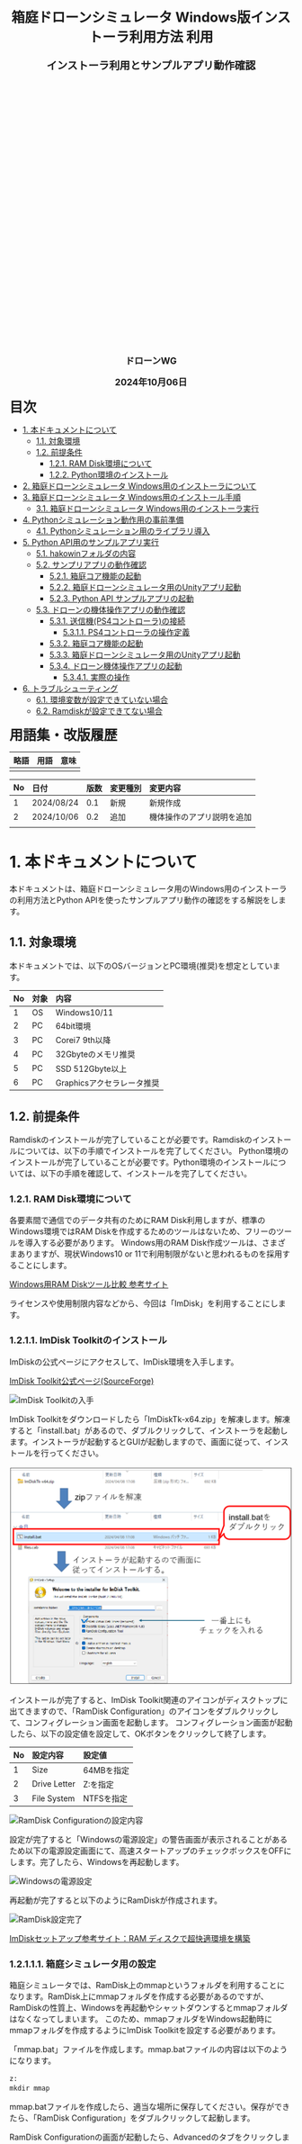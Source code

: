 <div class="box-title">
    <p>
    <div style="font-size:18pt;font-weight:bold;text-align:center;margin-top:150px"><span class="title">箱庭ドローンシミュレータ Windows版インストーラ利用方法
    利用</span></div>
    </p>
    <p>
    <div style="font-size:14pt;font-weight:bold;text-align:center;margin-top:20px"><span class="sub-title">インストーラ利用とサンプルアプリ動作確認</span></div>
    </p>
    <p>
    <div style="font-size:12pt;font-weight:bold;text-align:center;margin-top:500px"><span class="author">ドローンWG</span></div>
    </p>
    <p>
    <div style="font-size:12pt;font-weight:bold;text-align:center;margin-top:10px"><span class="date">2024年10月06日</span></div>
    </p>
</div>

<!-- 改ページ -->
<div style="page-break-before:always"></div>

<div style="font-size:18pt;font-weight:bold;text-align:left;"><span class="contents">目次</span></div>
<!-- TOC -->

- [1. 本ドキュメントについて](#1-本ドキュメントについて)
  - [1.1. 対象環境](#11-対象環境)
  - [1.2. 前提条件](#12-前提条件)
    - [1.2.1. RAM Disk環境について](#121-RAM-Disk環境について)
    - [1.2.2. Python環境のインストール](#122-Python環境のインストール)
- [2. 箱庭ドローンシミュレータ Windows用のインストーラについて](#2-箱庭ドローンシミュレータ-windows用のインストーラについて)
- [3. 箱庭ドローンシミュレータ Windows用のインストール手順](#3-箱庭ドローンシミュレータ-windows用のインストール手順)
  - [3.1. 箱庭ドローンシミュレータ Windows用のインストーラ実行](#31-箱庭ドローンシミュレータ-windows用のインストーラ実行)
- [4. Pythonシミュレーション動作用の事前準備](#4-pythonシミュレーション動作用の事前準備)
  - [4.1. Pythonシミュレーション用のライブラリ導入](#41-pythonシミュレーション用のライブラリ導入)
- [5. Python API用のサンプルアプリ実行](#5-python-api用のサンプルアプリ実行)
  - [5.1. hakowinフォルダの内容](#51-hakowinフォルダの内容)
  - [5.2. サンプリアプリの動作確認](#52-サンプリアプリの動作確認)
    - [5.2.1. 箱庭コア機能の起動](#521-箱庭コア機能の起動)
    - [5.2.2. 箱庭ドローンシミュレータ用のUnityアプリ起動](#522-箱庭ドローンシミュレータ用のunityアプリ起動)
    - [5.2.3. Python API サンプルアプリの起動](#523-python-api-サンプルアプリの起動)
  - [5.3. ドローンの機体操作アプリの動作確認](#53-ドローンの機体操作アプリの動作確認)
    - [5.3.1. 送信機(PS4コントローラ)の接続](#531-送信機ps4コントローラの接続)
      - [5.3.1.1. PS4コントローラの操作定義](#5311-ps4コントローラの操作定義)
    - [5.3.2. 箱庭コア機能の起動](#532-箱庭コア機能の起動)
    - [5.3.3. 箱庭ドローンシミュレータ用のUnityアプリ起動](#533-箱庭ドローンシミュレータ用のunityアプリ起動)
    - [5.3.4. ドローン機体操作アプリの起動](#534-ドローン機体操作アプリの起動)
      - [5.3.4.1. 実際の操作](#5341-実際の操作)
- [6. トラブルシューティング](#6-トラブルシューティング)
  - [6.1. 環境変数が設定できていない場合](#61-環境変数が設定できていない場合)
  - [6.2. Ramdiskが設定できてない場合](#62-ramdiskが設定できてない場合)

<!-- /TOC -->
<!-- 改ページ -->
<div style="page-break-before:always"></div>


<div style="font-size:18pt;font-weight:bold;text-align:left;"><span class="contents">用語集・改版履歴</span></div>


|略語|用語|意味|
|:---|:---|:---|
||||


|No|日付|版数|変更種別|変更内容|
|:---|:---|:---|:---|:---|
|1|2024/08/24|0.1|新規|新規作成|
|2|2024/10/06|0.2|追加|機体操作のアプリ説明を追加|
||||||

<!-- 改ページ -->
<div style="page-break-before:always"></div>

# 1. 本ドキュメントについて

本ドキュメントは、箱庭ドローンシミュレータ用のWindows用のインストーラの利用方法とPython APIを使ったサンプルアプリ動作の確認をする解説をします。

## 1.1. 対象環境

本ドキュメントでは、以下のOSバージョンとPC環境(推奨)を想定としています。

|No|対象|内容|
|:---|:---|:---|
|1|OS|Windows10/11|
|2|PC|64bit環境|
|3|PC|Corei7 9th以降|
|4|PC|32Gbyteのメモリ推奨|
|5|PC|SSD 512Gbyte以上|
|6|PC|Graphicsアクセラレータ推奨|

## 1.2. 前提条件


Ramdiskのインストールが完了していることが必要です。Ramdiskのインストールについては、以下の手順でインストールを完了してください。
Python環境のインストールが完了していることが必要です。Python環境のインストールについては、以下の手順を確認して、インストールを完了してください。

### 1.2.1. RAM Disk環境について

各要素間で通信でのデータ共有のためにRAM Disk利用しますが、標準のWindows環境ではRAM Diskを作成するためのツールはないため、フリーのツールを導入する必要があります。
Windows用のRAM Disk作成ツールは、さまざまありますが、現状Windows10 or 11で利用制限がないと思われるものを採用することにします。

[Windows用RAM Diskツール比較 参考サイト](https://ik4.es/ja/como-crear-un-disco-ram-en-windows-10-8-y-windows-7/)


ライセンスや使用制限内容などから、今回は「ImDisk」を利用することにします。

### 1.2.1.1. ImDisk Toolkitのインストール

ImDiskの公式ページにアクセスして、ImDisk環境を入手します。

[ImDisk Toolkit公式ページ(SourceForge)](https://sourceforge.net/projects/imdisk-toolkit/)

![ImDisk Toolkitの入手](./ramdisk/rd11.png)

ImDisk Toolkitをダウンロードしたら「ImDiskTk-x64.zip」を解凍します。解凍すると「install.bat」があるので、ダブルクリックして、インストーラを起動します。インストーラが起動するとGUIが起動しますので、画面に従って、インストールを行ってください。

![ImDisk Toolkitのインストール](./ramdisk/rd12.png)


インストールが完了すると、ImDisk Toolkit関連のアイコンがディスクトップに出てきますので、「RamDisk Configuration」のアイコンをダブルクリックして、コンフィグレーション画面を起動します。
コンフィグレーション画面が起動したら、以下の設定値を設定して、OKボタンをクリックして終了します。

|No|設定内容|設定値|
|:---|:---|:---|
|1|Size|64MBを指定|
|2|Drive Letter|Z:を指定|
|3|File System|NTFSを指定|

![RamDisk Configurationの設定内容](./ramdisk/rd13.png)


設定が完了すると「Windowsの電源設定」の警告画面が表示されることがあるため以下の電源設定画面にて、高速スタートアップのチェックボックスをOFFにします。完了したら、Windowsを再起動します。

![Windowsの電源設定](./ramdisk/rd14.png)


再起動が完了すると以下のようにRamDiskが作成されます。

![RamDisk設定完了](./ramdisk/rd15.png)

[ImDiskセットアップ参考サイト：RAM ディスクで超快適環境を構築](https://avalon-studio.work/blog/windows/ram-disk-configration/)

### 1.2.1.1.1. 箱庭シミュレータ用の設定

箱庭シミュレータでは、RamDisk上のmmapというフォルダを利用することになります。RamDisk上にmmapフォルダを作成する必要があるのですが、RamDiskの性質上、Windowsを再起動やシャットダウンするとmmapフォルダはなくなってしまいます。
このため、mmapフォルダをWindows起動時にmmapフォルダを作成するようにImDisk Toolkitを設定する必要があります。

「mmap.bat」ファイルを作成します。mmap.batファイルの内容は以下のようになります。

```txt
z:
mkdir mmap
```

mmap.batファイルを作成したら、適当な場所に保存してください。保存ができたら、「RamDisk Configuration」をダブルクリックして起動します。

RamDisk Configurationの画面が起動したら、Advancedのタブをクリックします。Advancedの画面になったら、「Run after mounting」の部分に、先ほど作成したmmap.batを指定します。
完了したらOKボタンをクリックして終了します。

![mmapフォルダ作成用のバッチファイル指定](./ramdisk/rd16.png)


### 1.2.2 Python環境のインストール

Pythonの公式ページにアクセスして、PythonをWindowsで動作させる環境を入手します。

[Python公式ページ](https://www.python.org/)

![Python環境の入手](./python/Python11.png)

クリックすると自動的にダウンロードが始まります。ダウンロードが完了したらインストーラを起動して、画面に従ってインストールをします。

![Python環境のインストール](./python/Python12.png)


[参考URL：【Windows】Python3.10のインストール(パス通し)](https://qiita.com/youichi_io/items/3111e1cf696a87673b23)

# 2. 箱庭ドローンシミュレータ Windows用のインストーラについて

箱庭ドローンシミュレータ Windows用のインストーラは、Microsoft社のVisual Studio 2022 Community版の統合開発環境を利用して開発されています。
利用用途は、オープンソース且つ、個人的な利用に限られます。詳細なライセンス条項等は、Microsoft社のライセンスに則るものとします。

[Visual Studio 2022 Community版ライセンス条項](https://visualstudio.microsoft.com/ja/license-terms/vs2022-ga-community/)

[Visual Studio 2022 Community版再配布条項](https://learn.microsoft.com/ja-jp/visualstudio/releases/2022/redistribution)



# 3. 箱庭ドローンシミュレータ Windows用のインストール手順

Releasページにあるzipファイルを入手します。入手後、適当なフォルダに展開してください。

## 3.1. 箱庭ドローンシミュレータ Windows用のインストーラ実行

zipファイルを展開したフォルダに移動します。setup.exe, hakowin.msiが展開されています。各ファイルの内容は、以下の通りです。

|No|ファイル名|内容|
|:---|:---|:---|
|1|setup.exe|箱庭ドローンシミュレータ動作環境インストール用のセットアップ実行ファイル|
|2|hakowin.msi|箱庭ドローンシミュレータ動作環境パッケージ一式|

上記のファイルが展開されていることが確認できたら、setup.exeを右クリックして、`管理者として実行`をクリックします。

![箱庭ドローンシミュレータインストーラ1](./hakoinst/inst1.png)

hakowinセットアップウィザードの画面が起動しますので、次をクリックします。

![箱庭ドローンシミュレータインストーラ2](./hakoinst/inst2.png)

インストールフォルダの選択画面が出てきます。次をクリックします。
- 注意
  インストールフォルダの選択画面ではインストール先のフォルダや、ユーザが選択できますが、インストールフォルダ,ユーザ選択は変更ぜずにインストールをしてください。

hakoniwa drone config fileの画面が出てきますので、コンフィグファイルの指定ラジオボタンは、デフォルトのまま、次をクリックします。

![箱庭ドローンシミュレータインストーラ3](./hakoinst/inst3.png)

インストールの確認画面が出てきますので、次をクリックします。次の画面でhakowinのインストール画面が出てきますので、プログレスバーが完了するまで待ちます。
プログレスバーが完了したら、次をクリックします。次の画面でインストールの完了画面が出てきますので、閉じるをクリックして終了してください。

![箱庭ドローンシミュレータインストーラ4](./hakoinst/inst4.png)

これで箱庭ドローンシミュレータ環境の動作環境がインストールされました。

インストール先は、以下のフォルダにインストールされています。

```txt
C:\Users\”User名”\Documents\hakoniwa\hakowin\hakoniwa-px4-win
```


# 4. Pythonシミュレーション動作用の事前準備

Pythonを使ったシミュレーションを実行するには、Python動作用のライブラリをインストールしておく必要があります。

## 4.1. Pythonシミュレーション用のライブラリ導入

Windowsスタートメニューから、Powershellを管理者モードで起動します。

![Powershell起動](./hakoinst/hakowin23.png)

Powershellが起動したら、pipコマンドで以下のライブラリを導入します。

```powershell
PS C:\Windows\System32> pip install pygame
PS C:\Windows\System32> pip install numpy
PS C:\Windows\System32> pip install opencv-python
```

# 5. Python API用のサンプルアプリ実行

インストーラでのインストールが完了すると、ディスクトップ上にhakowinフォルダが作成されます。このフォルダに箱庭ドローンシミュレータ環境やPython API用のサンプルアプリなどのショートカットが配置されています。

![箱庭ドローンシミュレータサンプルアプリ1](./hakoinst/inst5.png)

## 5.1. hakowinフォルダの内容

箱庭ドローンシミュレータで利用する箱庭コア機能、Unityのドローンモデル、サンプルアプリなどが配置されています。

![箱庭ドローンシミュレータサンプルアプリ2](./hakoinst/inst6.png)

|No|ファイル名|種類|用途|
|:---|:---|:---|:---|
|1|create_mmap.batのショートカット|mmap|mmap確認用のツール|
|2|run-win.batのショートカット|箱庭コア機能|PX4用の箱庭コア機能起動用|
|3|run-api.batのショートカット|箱庭コア機能|Python APIを使った箱庭コア機能起動用|
|4|run-api2.batのショートカット|箱庭コア機能|Python APIを使った箱庭コア機能起動用|
|5|run-sample.batのショートカット|Pythonアプリ機能|Python APIを使ったサンプルアプリ起動用|
|6|run-camera.batのショートカット|Pythonアプリ機能|Python APIを使ったカメラアプリ起動用|
|7|run-rc.batのショートカット|Pythonアプリ機能|Python APIを使ったプロポアプリ起動用|
|8|unity_model.exeのショートカット|Unityアプリ機能|箱庭ドローンシミュレータ用のUnityビジュアライズアプリ起動用|

## 5.2. サンプリアプリの動作確認

正しくインストールできていること確認するため、Python APIを使ったサンプルアプリを起動して動作確認をします。

### 5.2.1. 箱庭コア機能の起動

最初に箱庭コア機能を起動します。hakowinフォルダ内の`run-api2.batのショートカット`をダブルクリックして起動します。

![箱庭ドローンシミュレータサンプルアプリ動作確認1](./hakoinst/inst7.png)

WAIT STARTと表示され、待ち状態になっていることを確認します。

### 5.2.2. 箱庭ドローンシミュレータ用のUnityアプリ起動

次に箱庭ドローンシミュレータでビジュアライズをするためのUnityアプリを起動します。`drone_model.exeのショートカット`をダブルクリックします。

![箱庭ドローンシミュレータサンプルアプリ動作確認2](./hakoinst/inst8.png)

Unityアプリが起動したら、STARTボタンをクリックして待ちます。

### 5.2.3. Python API サンプルアプリの起動

最後にPython APIの動作確認のため、サンプルアプリを起動します。`run-sample.batのショートカット`をダブルクリックして起動します。

![箱庭ドローンシミュレータサンプルアプリ動作確認3](./hakoinst/inst9.png)

サンプルアプリ起動後にUnityアプリ上でドローンが正しく飛んでいれば、インストールは正常にできています。

## 5.3. ドローンの機体操作アプリの動作確認

実際にコントローラを使って、箱庭ドローンシミュレータ上で、ドローンの機体操作を確認します。

### 5.3.1. 送信機(PS4コントローラ)の接続

PS4用のコントローラをPCにUSB接続します。

#### 5.3.1.1. PS4コントローラの操作定義

Pythonシミュレータでは、ドローンの機体をPS4コントローラで操作します。PS4コントローラの操作方法は、以下のような定義になっています。

|No|PS4コントローラ|内容|備考|
|:---|:---|:---|:---|
|1|左側Joy Stick|スロットルとヨーの操作をします||
|2|右側Joy Stick|ピッチとロールの操作をします||
|3|×ボタン|アーム/ディスアームをします|アームはプロペラ回転開始/ディスアームはプロペラ回転停止のこと|
|4|□ボタン|カメラを使った撮影を操作します||
|5|○ボタン|Pythonシミュレータ上に配置されている荷物のピックアップ/ドロップオフを操作します|

![PS4コントローラを使ったドローン操作](./hakoinst/hakowin210.png)
![LowPitchYow](https://github.com/toppers/hakoniwa-px4sim/blob/main/docs/manual/drone/drone1.png)


### 5.3.2. 箱庭コア機能の起動

最初に箱庭コア機能を起動します。hakowinフォルダ内の`run-api2.batのショートカット`をダブルクリックして起動します。

![箱庭ドローンシミュレータサンプルアプリ動作確認1](./hakoinst/inst7.png)

WAIT STARTと表示され、待ち状態になっていることを確認します。

### 5.3.3. 箱庭ドローンシミュレータ用のUnityアプリ起動

次に箱庭ドローンシミュレータでビジュアライズをするためのUnityアプリを起動します。`drone_model.exeのショートカット`をダブルクリックします。

![箱庭ドローンシミュレータサンプルアプリ動作確認2](./hakoinst/inst8.png)

Unityアプリが起動したら、STARTボタンをクリックして待ちます。

### 5.3.4. ドローン機体操作アプリの起動

最後にドローン機体操作アプリの動作確認のため、ドローン機体操作アプリを起動します。`run-rc.batのショートカット`をダブルクリックして起動します。

![箱庭ドローンシミュレータサンプルアプリ動作確認3](./hakoinst/inst10.png)

#### 5.3.4.1. 実際の操作

PS4コントローラを使って実際に操作してみましょう。まず、×ボタンを押して、プロペラを回転させて、左側のJoy Stickを上下に操作することで、上昇/下降ができ、左右に操作することで左右旋回を操作できます。右側のJoy Stickを上下に操作することで、前進/後進ができ、左右させることで左右に移動を操作できます。

実際にPythonシミュレータに配置されている荷物の搬送や、カメラを使った撮影などを行ってみましょう。

![Pythonシミュレータを使ったドローン荷物搬送例](./hakoinst/hakowin211_1.png)


# 6. トラブルシューティング

インストーラを使った箱庭ドローンシミュレータ動作環境では、いくつかのトラブルが発生する可能性があります。以下のようなトラブルになった場合には、環境を見直してください。

## 6.1. 環境変数が設定できていない場合

管理者権限でのインストールをしていない場合には、Windows側のシステム上、環境変数が設定されません。環境変数が設定できていないと、以下のようなエラーが発生する場合があります。

![箱庭ドローンシミュレータサンプルトラブルシュート1](./hakoinst/troubleshooting1.png)

この場合は、箱庭ドローンシミュレータのインストーラが管理者権限で実行されてないために置きますので、一度、アンインストールして、管理者権限で再度インストールし直してください。

## 6.2. Ramdiskが設定できてない場合

Ramdiskが正しく設定できていない場合、以下のようなエラーが発生する場合があります。

![箱庭ドローンシミュレータサンプルトラブルシュート2](./hakoinst/troubleshooting2.png)

この場合、Ramdiskの設定を見直すため、windows_preinstallの手順を良く見直して、設定を確認してください。
